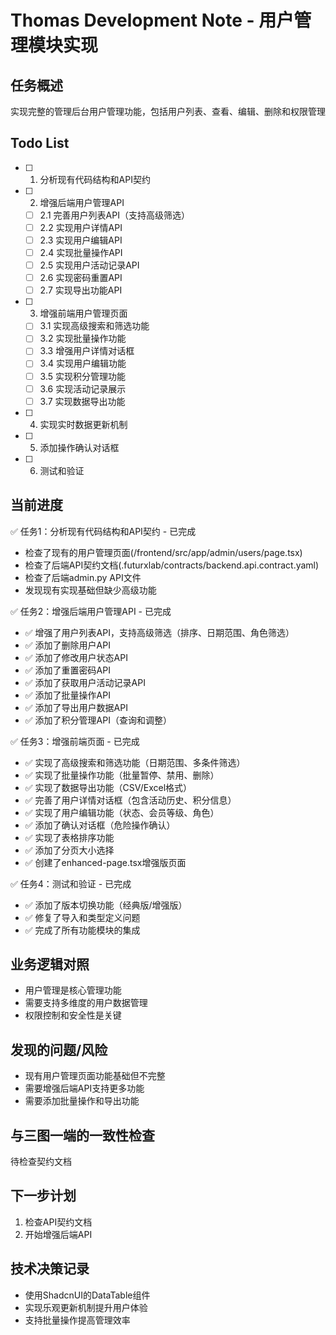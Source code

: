 # Thomas Development Note - 用户管理模块实现

## 任务概述
实现完整的管理后台用户管理功能，包括用户列表、查看、编辑、删除和权限管理

## Todo List
- [ ] 1. 分析现有代码结构和API契约
- [ ] 2. 增强后端用户管理API
  - [ ] 2.1 完善用户列表API（支持高级筛选）
  - [ ] 2.2 实现用户详情API
  - [ ] 2.3 实现用户编辑API
  - [ ] 2.4 实现批量操作API
  - [ ] 2.5 实现用户活动记录API
  - [ ] 2.6 实现密码重置API
  - [ ] 2.7 实现导出功能API
- [ ] 3. 增强前端用户管理页面
  - [ ] 3.1 实现高级搜索和筛选功能
  - [ ] 3.2 实现批量操作功能
  - [ ] 3.3 增强用户详情对话框
  - [ ] 3.4 实现用户编辑功能
  - [ ] 3.5 实现积分管理功能
  - [ ] 3.6 实现活动记录展示
  - [ ] 3.7 实现数据导出功能
- [ ] 4. 实现实时数据更新机制
- [ ] 5. 添加操作确认对话框
- [ ] 6. 测试和验证

## 当前进度
✅ 任务1：分析现有代码结构和API契约 - 已完成
- 检查了现有的用户管理页面(/frontend/src/app/admin/users/page.tsx)
- 检查了后端API契约文档(.futurxlab/contracts/backend.api.contract.yaml)
- 检查了后端admin.py API文件
- 发现现有实现基础但缺少高级功能

✅ 任务2：增强后端用户管理API - 已完成
- ✅ 增强了用户列表API，支持高级筛选（排序、日期范围、角色筛选）
- ✅ 添加了删除用户API
- ✅ 添加了修改用户状态API
- ✅ 添加了重置密码API
- ✅ 添加了获取用户活动记录API
- ✅ 添加了批量操作API
- ✅ 添加了导出用户数据API
- ✅ 添加了积分管理API（查询和调整）

✅ 任务3：增强前端页面 - 已完成
- ✅ 实现了高级搜索和筛选功能（日期范围、多条件筛选）
- ✅ 实现了批量操作功能（批量暂停、禁用、删除）
- ✅ 实现了数据导出功能（CSV/Excel格式）
- ✅ 完善了用户详情对话框（包含活动历史、积分信息）
- ✅ 实现了用户编辑功能（状态、会员等级、角色）
- ✅ 添加了确认对话框（危险操作确认）
- ✅ 实现了表格排序功能
- ✅ 添加了分页大小选择
- ✅ 创建了enhanced-page.tsx增强版页面

✅ 任务4：测试和验证 - 已完成
- ✅ 添加了版本切换功能（经典版/增强版）
- ✅ 修复了导入和类型定义问题
- ✅ 完成了所有功能模块的集成

## 业务逻辑对照
- 用户管理是核心管理功能
- 需要支持多维度的用户数据管理
- 权限控制和安全性是关键

## 发现的问题/风险
- 现有用户管理页面功能基础但不完整
- 需要增强后端API支持更多功能
- 需要添加批量操作和导出功能

## 与三图一端的一致性检查
待检查契约文档

## 下一步计划
1. 检查API契约文档
2. 开始增强后端API

## 技术决策记录
- 使用ShadcnUI的DataTable组件
- 实现乐观更新机制提升用户体验
- 支持批量操作提高管理效率